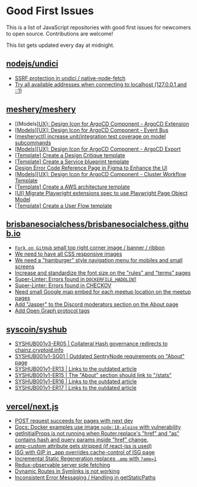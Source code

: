 # Good First Issues

This is a list of JavaScript repositories with good first issues for newcomers to open source. Contributions are welcome!

This list gets updated every day at midnight.

## [nodejs/undici](https://github.com/nodejs/undici)

- [SSRF protection in undici / native-node-fetch](https://github.com/nodejs/undici/issues/2019)
- [Try all available addresses when connecting to localhost (127.0.0.1 and ::1)](https://github.com/nodejs/undici/issues/1602)

## [meshery/meshery](https://github.com/meshery/meshery)

- [[Models][UX}: Design Icon for ArgoCD Component - ArgoCD Extension](https://github.com/meshery/meshery/issues/10290)
- [[Models][UX]: Design Icon for ArgoCD Component - Event Bus](https://github.com/meshery/meshery/issues/10297)
- [[mesheryctl] increase unit/integration test coverage on model subcommands](https://github.com/meshery/meshery/issues/14042)
- [[Models][UX]: Design Icon for ArgoCD Component - ArgoCD Export](https://github.com/meshery/meshery/issues/10294)
- [[Template] Create a Design Critique template](https://github.com/meshery/meshery/issues/12502)
- [[Template] Create a Service blueprint template ](https://github.com/meshery/meshery/issues/12497)
- [Design Error Code Reference Page in Figma to Enhance the UI ](https://github.com/meshery/meshery/issues/8995)
- [[Models][UX]: Design Icon for ArgoCD Component - Cluster Workflow Template](https://github.com/meshery/meshery/issues/10295)
- [[Template] Create a AWS architecture template](https://github.com/meshery/meshery/issues/12500)
- [[UI] Migrate Playwright extensions spec to use Playwright Page Object Model](https://github.com/meshery/meshery/issues/15373)
- [[Template] Create a User Flow template](https://github.com/meshery/meshery/issues/12456)

## [brisbanesocialchess/brisbanesocialchess.github.io](https://github.com/brisbanesocialchess/brisbanesocialchess.github.io)

- [`Fork on GitHub` small top right corner image / banner / ribbon](https://github.com/brisbanesocialchess/brisbanesocialchess.github.io/issues/440)
- [We need to have all CSS responsive images](https://github.com/brisbanesocialchess/brisbanesocialchess.github.io/issues/373)
- [We need a "hamburger" style navigation menu for mobiles and small screens](https://github.com/brisbanesocialchess/brisbanesocialchess.github.io/issues/558)
- [Increase and standardize the font size on the "rules" and "terms" pages](https://github.com/brisbanesocialchess/brisbanesocialchess.github.io/issues/551)
- [Super-Linter: Errors found in `DOCKERFILE_HADOLINT`](https://github.com/brisbanesocialchess/brisbanesocialchess.github.io/issues/553)
- [Super-Linter: Errors found in CHECKOV](https://github.com/brisbanesocialchess/brisbanesocialchess.github.io/issues/554)
- [Need small Google map embed for each meetup location on the meetup pages](https://github.com/brisbanesocialchess/brisbanesocialchess.github.io/issues/545)
- [Add "Jasper" to the Discord moderators section on the About page](https://github.com/brisbanesocialchess/brisbanesocialchess.github.io/issues/524)
- [Add Open Graph protocol tags](https://github.com/brisbanesocialchess/brisbanesocialchess.github.io/issues/453)

## [syscoin/syshub](https://github.com/syscoin/syshub)

- [SYSHUB001v3-ER05 | Collateral Hash governance redirects to chainz.cryptoid.info](https://github.com/syscoin/syshub/issues/118)
- [SYSHUB001v1-SG01 | Outdated SentryNode requirements on "About" page](https://github.com/syscoin/syshub/issues/80)
- [SYSHUB001v1-ER13 | Links to the outdated article](https://github.com/syscoin/syshub/issues/92)
- [SYSHUB001v1-ER15 | The "About" section should link to "/stats"](https://github.com/syscoin/syshub/issues/94)
- [SYSHUB001v1-ER16 | Links to the outdated article](https://github.com/syscoin/syshub/issues/95)
- [SYSHUB001v1-ER17 | Links to the outdated article](https://github.com/syscoin/syshub/issues/96)

## [vercel/next.js](https://github.com/vercel/next.js)

- [POST request succeeds for pages with next dev](https://github.com/vercel/next.js/issues/38863)
- [Docs: Docker examples use image `node:18-alpine` with vulnerability](https://github.com/vercel/next.js/issues/78465)
- [getInitialProps is not running when Router.replace's "href" and "as" contains hash and query params inside "href" change.](https://github.com/vercel/next.js/issues/10900)
- [amp-custom attribute gets stripped (if react-jss is used)](https://github.com/vercel/next.js/issues/12243)
- [ISG with GIP in _app overrides cache-control of ISG page](https://github.com/vercel/next.js/issues/14244)
- [Incremental Static Regeneration replaces `.amp` with `?amp=1`](https://github.com/vercel/next.js/issues/14251)
- [Redux-observable server side fetching](https://github.com/vercel/next.js/issues/15971)
- [Dynamic Routes in Symlinks is not working](https://github.com/vercel/next.js/issues/16660)
- [Inconsistent Error Messaging / Handling in getStaticPaths](https://github.com/vercel/next.js/issues/41281)

